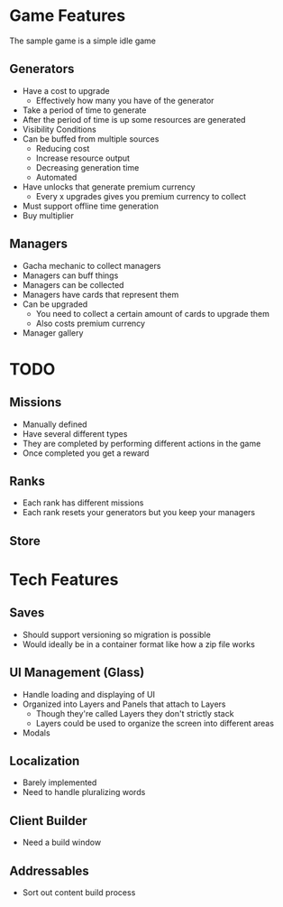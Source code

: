 # Game Features
The sample game is a simple idle game

## Generators
- Have a cost to upgrade
    - Effectively how many you have of the generator
- Take a period of time to generate
- After the period of time is up some resources are generated
- Visibility Conditions
- Can be buffed from multiple sources
    - Reducing cost
    - Increase resource output
    - Decreasing generation time
    - Automated
- Have unlocks that generate premium currency
    - Every x upgrades gives you premium currency to collect
- Must support offline time generation
- Buy multiplier

## Managers
- Gacha mechanic to collect managers
- Managers can buff things
- Managers can be collected
- Managers have cards that represent them
- Can be upgraded
    - You need to collect a certain amount of cards to upgrade them
    - Also costs premium currency
- Manager gallery


# TODO

## Missions
- Manually defined
- Have several different types
- They are completed by performing different actions in the game
- Once completed you get a reward

## Ranks
- Each rank has different missions
- Each rank resets your generators but you keep your managers

## Store

# Tech Features

## Saves
- Should support versioning so migration is possible
- Would ideally be in a container format like how a zip file works

## UI Management (Glass)
- Handle loading and displaying of UI
- Organized into Layers and Panels that attach to Layers
  - Though they're called Layers they don't strictly stack
  - Layers could be used to organize the screen into different areas
- Modals

## Localization
- Barely implemented
- Need to handle pluralizing words

## Client Builder
- Need a build window

## Addressables
- Sort out content build process
